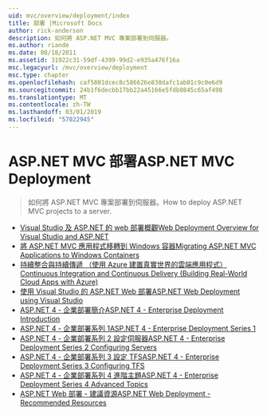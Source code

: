 ```yaml
---
uid: mvc/overview/deployment/index
title: 部署 |Microsoft Docs
author: rick-anderson
description: 如何將 ASP.NET MVC 專案部署到伺服器。
ms.author: riande
ms.date: 08/18/2011
ms.assetid: 31922c31-59df-4399-99d2-e935a476f16a
msc.legacyurl: /mvc/overview/deployment
msc.type: chapter
ms.openlocfilehash: caf5801dcec8c586626e830dafc1ab01c9c0e6d9
ms.sourcegitcommit: 24b1f6decbb17bb22a45166e5fdb0845c65af498
ms.translationtype: MT
ms.contentlocale: zh-TW
ms.lasthandoff: 03/01/2019
ms.locfileid: "57022945"
---
```

# <a name="aspnet-mvc-deployment"></a><span data-ttu-id="2835d-103">ASP.NET MVC 部署</span><span class="sxs-lookup"><span data-stu-id="2835d-103">ASP.NET MVC Deployment</span></span>

> <span data-ttu-id="2835d-104">如何將 ASP.NET MVC 專案部署到伺服器。</span><span class="sxs-lookup"><span data-stu-id="2835d-104">How to deploy ASP.NET MVC projects to a server.</span></span>

- [<span data-ttu-id="2835d-105">Visual Studio 及 ASP.NET 的 web 部署概觀</span><span class="sxs-lookup"><span data-stu-id="2835d-105">Web Deployment Overview for Visual Studio and ASP.NET</span></span>](https://msdn.microsoft.com/library/dd394698)
- [<span data-ttu-id="2835d-106">將 ASP.NET MVC 應用程式移轉到 Windows 容器</span><span class="sxs-lookup"><span data-stu-id="2835d-106">Migrating ASP.NET MVC Applications to Windows Containers</span></span>](docker-aspnetmvc.md)
- [<span data-ttu-id="2835d-107">持續整合與持續傳遞 （使用 Azure 建置真實世界的雲端應用程式）</span><span class="sxs-lookup"><span data-stu-id="2835d-107">Continuous Integration and Continuous Delivery (Building Real-World Cloud Apps with Azure)</span></span>](../../../aspnet/overview/developing-apps-with-windows-azure/building-real-world-cloud-apps-with-windows-azure/continuous-integration-and-continuous-delivery.md)
- [<span data-ttu-id="2835d-108">使用 Visual Studio 的 ASP.NET Web 部署</span><span class="sxs-lookup"><span data-stu-id="2835d-108">ASP.NET Web Deployment using Visual Studio</span></span>](../../../web-forms/overview/deployment/visual-studio-web-deployment/index.md)
- [<span data-ttu-id="2835d-109">ASP.NET 4 - 企業部署簡介</span><span class="sxs-lookup"><span data-stu-id="2835d-109">ASP.NET 4 - Enterprise Deployment Introduction</span></span>](../../../web-forms/overview/deployment/deploying-web-applications-in-enterprise-scenarios/index.md)
- [<span data-ttu-id="2835d-110">ASP.NET 4 - 企業部署系列 1</span><span class="sxs-lookup"><span data-stu-id="2835d-110">ASP.NET 4 - Enterprise Deployment Series 1</span></span>](../../../web-forms/overview/deployment/web-deployment-in-the-enterprise/index.md)
- [<span data-ttu-id="2835d-111">ASP.NET 4 - 企業部署系列 2 設定伺服器</span><span class="sxs-lookup"><span data-stu-id="2835d-111">ASP.NET 4 - Enterprise Deployment Series 2 Configuring Servers</span></span>](../../../web-forms/overview/deployment/configuring-server-environments-for-web-deployment/index.md)
- [<span data-ttu-id="2835d-112">ASP.NET 4 - 企業部署系列 3 設定 TFS</span><span class="sxs-lookup"><span data-stu-id="2835d-112">ASP.NET 4 - Enterprise Deployment Series 3 Configuring TFS</span></span>](../../../web-forms/overview/deployment/configuring-team-foundation-server-for-web-deployment/index.md)
- [<span data-ttu-id="2835d-113">ASP.NET 4 - 企業部署系列 4 進階主題</span><span class="sxs-lookup"><span data-stu-id="2835d-113">ASP.NET 4 - Enterprise Deployment Series 4 Advanced Topics</span></span>](../../../web-forms/overview/deployment/advanced-enterprise-web-deployment/index.md)
- [<span data-ttu-id="2835d-114">ASP.NET Web 部署 - 建議資源</span><span class="sxs-lookup"><span data-stu-id="2835d-114">ASP.NET Web Deployment - Recommended Resources</span></span>](../../../whitepapers/aspnet-web-deployment-content-map.md)
